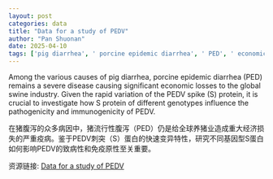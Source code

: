 ```yaml
---
layout: post
categories: data
title: "Data for a study of PEDV"
author: "Pan Shuonan"
date: 2025-04-10
tags: ['pig diarrhea', ' porcine epidemic diarrhea', ' PED', ' economic losses', ' swine industry', ' PEDV', ' spike protein', ' S protein', ' genotypes', ' pathogenicity', ' immunogenicity']
---
```


Among the various causes of pig diarrhea, porcine epidemic diarrhea (PED) remains a severe disease causing significant economic losses to the global swine industry. Given the rapid variation of the PEDV spike (S) protein, it is crucial to investigate how S protein of different genotypes influence the pathogenicity and immunogenicity of PEDV.

在猪腹泻的众多病因中，猪流行性腹泻（PED）仍是给全球养猪业造成重大经济损失的严重疫病。鉴于PEDV刺突（S）蛋白的快速变异特性，研究不同基因型S蛋白如何影响PEDV的致病性和免疫原性至关重要。

资源链接: [Data for a study of PEDV](https://doi.org/10.57760/sciencedb.23221)
